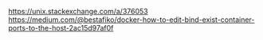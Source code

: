 https://unix.stackexchange.com/a/376053
https://medium.com/@bestafiko/docker-how-to-edit-bind-exist-container-ports-to-the-host-2ac15d97af0f

